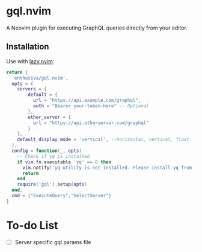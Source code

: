 # gql.nvim

A Neovim plugin for executing GraphQL queries directly from your editor.

## Installation

Use with [lazy.nvim](https://github.com/folke/lazy.nvim):

```lua
return {
  'enthusiva/gql.nvim',
  opts = {
    servers = {
        default = {
          url = "https://api.example.com/graphql",
          auth = "Bearer your-token-here" -- Optional
        },
        other_server = {
          url = "https://api.otherserver.com/graphql"
        }
    },
    default_display_mode = 'vertical', --horizontal, vertical, float
  },
  config = function(_, opts)
    -- Check if yq is installed
    if vim.fn.executable 'yq' == 0 then
      vim.notify('yq utility is not installed. Please install yq from (https://github.com/mikefarah/yq) to use YAML configurations.', vim.log.levels.ERROR)
      return
    end
    require('gql').setup(opts)
  end,
  cmd = {"ExecuteQuery","SelectServer"}
}
```

# To-do List

- [ ] Server specific gql params file
